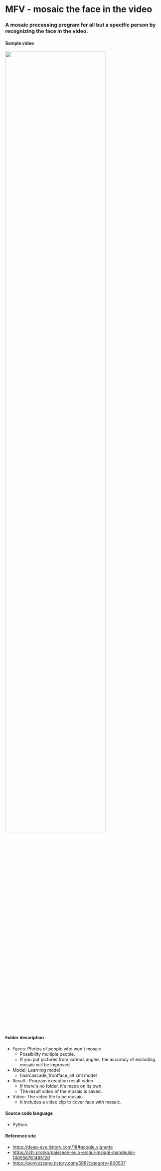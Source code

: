 # MFV - mosaic the face in the video

### A mosaic processing program for all but a specific person by recognizing the face in the video.

#### Sample video
<img width="80%" src="https://user-images.githubusercontent.com/37572031/146848665-9d93c54b-293b-4e4a-8625-2b0b7d0cf17c.gif"/>

#### Folder description
- Faces: Photos of people who won't mosaic.
	- Possibility multiple people.
	- If you put pictures from various angles, the accuracy of excluding mosaic will be improved.
- Model: Learning model
	- haarcascade_frontface_alt.xml model
- Result : Program execution result video
	- If there's no folder, it's made on its own.
	- The result video of the mosaic is saved.
- Video: The video file to be mosaic
	- It includes a video clip to cover face with mosaic.

#### Source code language
- Python

#### Reference site
- https://deep-eye.tistory.com/18#google_vignette
- https://ichi.pro/ko/paisseon-eulo-eolgul-insiggi-mandeulgi-140558761485120
- https://ponyozzang.tistory.com/598?category=800537

